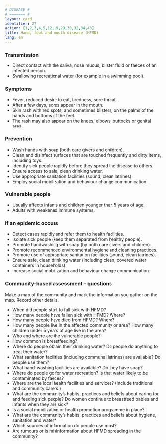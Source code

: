 ```yaml
---
# DISEASE #
# ======= #
layout: card
identifier: 27
action: [1,2,3,4,5,12,19,29,30,32,34,43]
title: Hand, foot and mouth disease (HFMD)
lang: en
---
```


### Transmission

- Direct contact with the saliva, nose mucus, blister fluid or faeces of an infected person.
- Swallowing recreational water (for example in a swimming pool).

### Symptoms

- Fever, reduced desire to eat, tiredness, sore throat.
- After a few days, sores appear in the mouth.
- Skin rash with red spots, and sometimes blisters, on the palms of the hands and bottoms of the feet.
- The rash may also appear on the knees, elbows, buttocks or genital area.

### Prevention

- Wash hands with soap (both care givers and children).
- Clean and disinfect surfaces that are touched frequently and dirty items, including toys.
- Identify sick people rapidly before they spread the disease to others.
- Ensure access to safe, clean drinking water.
- Use appropriate sanitation facilities (sound, clean latrines).
- Employ social mobilization and behaviour change communication.

### Vulnerable people

- Usually affects infants and children younger than 5 years of age.
- Adults with weakened immune systems.

### If an epidemic occurs

- Detect cases rapidly and refer them to health facilities.
- Isolate sick people (keep them separated from healthy people).
- Promote handwashing with soap (by both care givers and children).
- Promote recommended environmental hygiene and cleaning practices.
- Promote use of appropriate sanitation facilities (sound, clean latrines).
- Ensure safe, clean drinking water (including clean, covered water containers in households).
- Increase social mobilization and behaviour change communication.

### Community-based assessment - questions

Make a map of the community and mark the information you gather on the map. Record other details.
- When did people start to fall sick with HFMD?
- How many people have fallen sick with HFMD? Where?
- How many people have died from HFMD? Where?
- How many people live in the affected community or area? How many children under 5 years of age live in the area?
- Who and where are the vulnerable people?
- How common is breastfeeding?
- Where do people obtain their drinking water? Do people do anything to treat their water?
-	What sanitation facilities (including communal latrines) are available? Do people use them?
-	What hand-washing facilities are available? Do they have soap?
-	Where do people go for water recreation? Is that water likely to be contaminated by faeces?
- Where are the local health facilities and services? (Include traditional and community carers.)
- What are the community’s habits, practices and beliefs about caring for and feeding sick people? Do women continue to breastfeed babies and infants when they are sick?
- Is a social mobilization or health promotion programme in place?
- What are the community’s habits, practices and beliefs about hygiene, sanitation and water?
- Which sources of information do people use most?
- Are rumours or is misinformation about HFMD spreading in the community?
